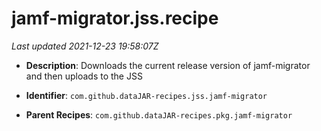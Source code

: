 # jamf-migrator.jss.recipe

_Last updated 2021-12-23 19:58:07Z_

- **Description**: Downloads the current release version of jamf-migrator and then uploads to the JSS

- **Identifier**: `com.github.dataJAR-recipes.jss.jamf-migrator`

- **Parent Recipes**: `com.github.dataJAR-recipes.pkg.jamf-migrator`